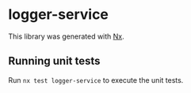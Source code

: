 # logger-service

This library was generated with [Nx](https://nx.dev).

## Running unit tests

Run `nx test logger-service` to execute the unit tests.
